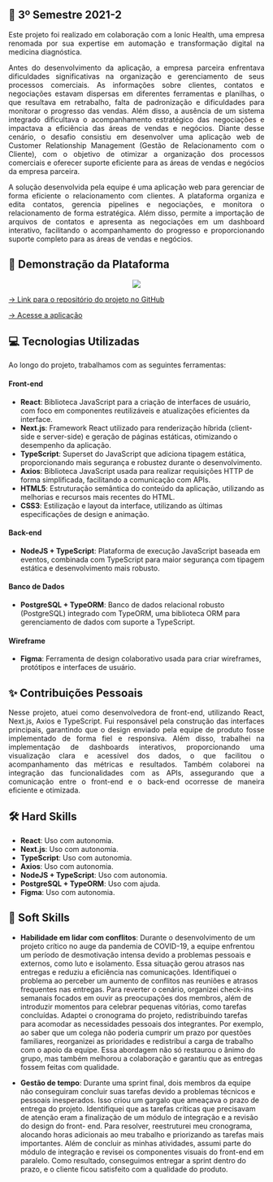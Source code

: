 ## 📝 3º Semestre 2021-2

<p align="justify">
Este projeto foi realizado em colaboração com a Ionic Health, uma empresa renomada por sua expertise em automação e transformação digital na medicina diagnóstica. 
</p>

<p align="justify">
Antes do desenvolvimento da aplicação, a empresa parceira enfrentava dificuldades significativas na organização e gerenciamento de seus processos comerciais. As informações sobre 
clientes, contatos e negociações estavam dispersas em diferentes ferramentas e planilhas, o que resultava em retrabalho, falta de padronização e dificuldades para monitorar o progresso 
das vendas. Além disso, a ausência de um sistema integrado dificultava o acompanhamento estratégico das negociações e impactava a eficiência das áreas de vendas e negócios. Diante desse 
cenário, o desafio consistiu em desenvolver uma aplicação web de Customer Relationship Management (Gestão de Relacionamento com o Cliente), com o objetivo de otimizar a organização dos 
processos comerciais e oferecer suporte eficiente para as áreas de vendas e negócios da empresa parceira.
</p>

<p align="justify">
A solução desenvolvida pela equipe é uma aplicação web para gerenciar de forma eficiente o relacionamento com clientes. A plataforma organiza e edita contatos, gerencia pipelines e 
negociações, e monitora o relacionamento de forma estratégica. Além disso, permite a importação de arquivos de contatos e apresenta as negociações em um dashboard interativo, facilitando 
o acompanhamento do progresso e proporcionando suporte completo para as áreas de vendas e negócios.
</p>

## 🚀 Demonstração da Plataforma

<p align="center">
  <img src="https://github.com/deborafaria01/TG-fatec/blob/main/Gifs/%234-archive-won-dashboard.gif">
</p>

[→ Link para o repositório do projeto no GitHub](https://github.com/deborafaria01/api-sem3-target-crm/tree/main)

[→ Acesse a aplicação](https://targetcrm.vercel.app/)

## 💻 Tecnologias Utilizadas
Ao longo do projeto, trabalhamos com as seguintes ferramentas:

#### Front-end
- **React**: Biblioteca JavaScript para a criação de interfaces de usuário, com foco em componentes reutilizáveis e atualizações eficientes da interface.
- **Next.js**: Framework React utilizado para renderização híbrida (client-side e server-side) e geração de páginas estáticas, otimizando o desempenho da aplicação.
- **TypeScript**: Superset do JavaScript que adiciona tipagem estática, proporcionando mais segurança e robustez durante o desenvolvimento.
- **Axios**: Biblioteca JavaScript usada para realizar requisições HTTP de forma simplificada, facilitando a comunicação com APIs.
- **HTML5**: Estruturação semântica do conteúdo da aplicação, utilizando as melhorias e recursos mais recentes do HTML.
- **CSS3**: Estilização e layout da interface, utilizando as últimas especificações de design e animação.

#### Back-end
- **NodeJS + TypeScript**: Plataforma de execução JavaScript baseada em eventos, combinada com TypeScript para maior segurança com tipagem estática e desenvolvimento mais robusto.

#### Banco de Dados
- **PostgreSQL + TypeORM**: Banco de dados relacional robusto (PostgreSQL) integrado com TypeORM, uma biblioteca ORM para gerenciamento de dados com suporte a TypeScript.

#### Wireframe
- **Figma**: Ferramenta de design colaborativo usada para criar wireframes, protótipos e interfaces de usuário.

## ✨ Contribuições Pessoais

<p align="justify">
Nesse projeto, atuei como desenvolvedora de front-end, utilizando React, Next.js, Axios e TypeScript. Fui responsável pela construção das interfaces principais, garantindo que o design 
enviado pela equipe de produto fosse implementado de forma fiel e responsiva. Além disso, trabalhei na implementação de dashboards interativos, proporcionando uma visualização clara e 
acessível dos dados, o que facilitou o acompanhamento das métricas e resultados. Também colaborei na integração das funcionalidades com as APIs, assegurando que a comunicação entre o 
front-end e o back-end ocorresse de maneira eficiente e otimizada.
</p>

## 🛠️ Hard Skills

- **React**: Uso com autonomia.
- **Next.js**: Uso com autonomia.
- **TypeScript**: Uso com autonomia.
- **Axios**: Uso com autonomia.
- **NodeJS + TypeScript**: Uso com autonomia.
- **PostgreSQL + TypeORM**: Uso com ajuda.
- **Figma**: Uso com autonomia.

## 🌱 Soft Skills

- **Habilidade em lidar com conflitos**: Durante o desenvolvimento de um projeto crítico no auge da pandemia de COVID-19, a equipe enfrentou um período de desmotivação intensa devido a 
problemas pessoais e externos, como luto e isolamento. Essa situação gerou atrasos nas entregas e reduziu a eficiência nas comunicações. Identifiquei o problema ao perceber um aumento de 
conflitos nas reuniões e atrasos frequentes nas entregas. Para reverter o cenário, organizei check-ins semanais focados em ouvir as preocupações dos membros, além de introduzir momentos 
para celebrar pequenas vitórias, como tarefas concluídas. Adaptei o cronograma do projeto, redistribuindo tarefas para acomodar as necessidades pessoais dos integrantes. Por exemplo, ao 
saber que um colega não poderia cumprir um prazo por questões familiares, reorganizei as prioridades e redistribuí a carga de trabalho com o apoio da equipe. Essa abordagem não só 
restaurou o ânimo do grupo, mas também melhorou a colaboração e garantiu que as entregas fossem feitas com qualidade.

- **Gestão de tempo**: Durante uma sprint final, dois membros da equipe não conseguiram concluir suas tarefas devido a problemas técnicos e pessoais inesperados. Isso criou um gargalo 
que ameaçava o prazo de entrega do projeto. Identifiquei que as tarefas críticas que precisavam de atenção eram a finalização de um módulo de integração e a revisão do design do front-
end. Para resolver, reestruturei meu cronograma, alocando horas adicionais ao meu trabalho e priorizando as tarefas mais importantes. Além de concluir as minhas atividades, assumi parte 
do módulo de integração e revisei os componentes visuais do front-end em paralelo. Como resultado, conseguimos entregar a sprint dentro do prazo, e o cliente ficou satisfeito com a 
qualidade do produto.
